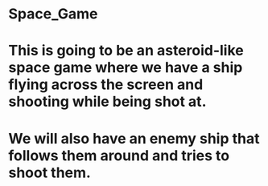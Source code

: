 # Space_Game
# This is going to be an asteroid-like space game where we have a ship flying across the screen and shooting while being shot at.
# We will also have an enemy ship that follows them around and tries to shoot them.
